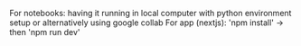 For notebooks: having it running in local computer with python environment setup or alternatively using google collab
For app (nextjs): 'npm install' -> then 'npm run dev'
